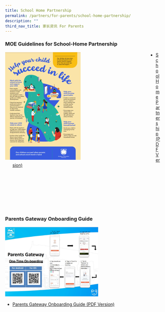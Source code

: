 ```yaml
---
title: School Home Partnership
permalink: /partners/for-parents/school-home-partnership/
description: ""
third_nav_title: 家长资讯 For Parents
---
```


### MOE Guidelines for School-Home Partnership

<div>
<div style="float: left">
<img src="/images/MOE%20Guidelines%20for%20scool%20home%20partnership.jpg"
    style="width:50%">
</div>
<div>
</div>
</div>

* [School Home Partnership (PDF Version)](/files/school-home-partnership.pdf)

<br>
<br>
<br>
<br>
<br>
<br>
<br>

### Parents Gateway Onboarding Guide

<img src="/images/PG%20Onboarding%20Guide.jpg"
    style="width:60%">

* [Parents Gateway Onboarding Guide (PDF Version)](/files/For%20P1%20Parents%20not%20onboard%20PG%20-%20Onboarding%20and%20Class%20Allocation%20Guide.pdf)